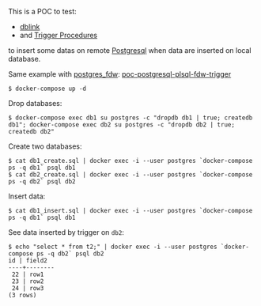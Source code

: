 This is a POC to test:

* [dblink](https://www.postgresql.org/docs/9.6/static/dblink.html)
* and [Trigger Procedures](https://www.postgresql.org/docs/9.6/static/plpgsql-trigger.html)

to insert some datas on remote [Postgresql](https://en.wikipedia.org/wiki/PostgreSQL) when data are
inserted on local database.

Same example with [postgres_fdw](https://www.postgresql.org/docs/9.6/static/postgres-fdw.html): [poc-postgresql-plsql-fdw-trigger](https://github.com/harobed/poc-postgresql-plsql-fdw-trigger)


```
$ docker-compose up -d
```

Drop databases:

```
$ docker-compose exec db1 su postgres -c "dropdb db1 | true; createdb db1"; docker-compose exec db2 su postgres -c "dropdb db2 | true; createdb db2"
```

Create two databases:

```
$ cat db1_create.sql | docker exec -i --user postgres `docker-compose ps -q db1` psql db1
$ cat db2_create.sql | docker exec -i --user postgres `docker-compose ps -q db2` psql db2
```


Insert data:

```
$ cat db1_insert.sql | docker exec -i --user postgres `docker-compose ps -q db1` psql db1
```


See data inserted by trigger on `db2`:

```
$ echo "select * from t2;" | docker exec -i --user postgres `docker-compose ps -q db2` psql db2                                                                                                                 id | field2
----+--------
 22 | row1
 23 | row2
 24 | row3
(3 rows)
```
